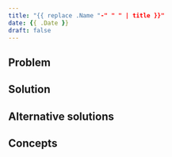 ```yaml
---
title: "{{ replace .Name "-" " " | title }}"
date: {{ .Date }}
draft: false
---
```


## Problem

## Solution

## Alternative solutions

## Concepts
